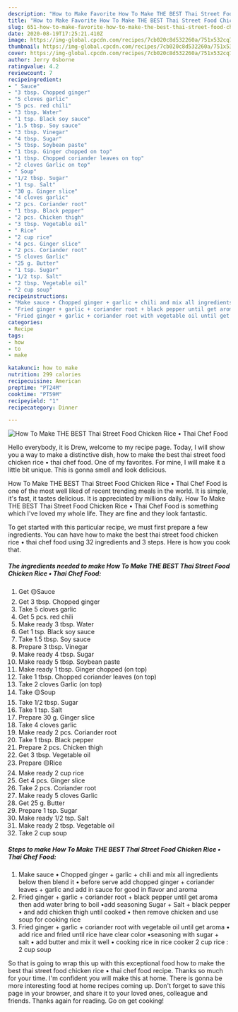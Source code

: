 ```yaml
---
description: "How to Make Favorite How To Make THE BEST Thai Street Food Chicken Rice • Thai Chef Food"
title: "How to Make Favorite How To Make THE BEST Thai Street Food Chicken Rice • Thai Chef Food"
slug: 651-how-to-make-favorite-how-to-make-the-best-thai-street-food-chicken-rice-thai-chef-food
date: 2020-08-19T17:25:21.410Z
image: https://img-global.cpcdn.com/recipes/7cb020c8d532260a/751x532cq70/how-to-make-the-best-thai-street-food-chicken-rice-•-thai-chef-food-recipe-main-photo.jpg
thumbnail: https://img-global.cpcdn.com/recipes/7cb020c8d532260a/751x532cq70/how-to-make-the-best-thai-street-food-chicken-rice-•-thai-chef-food-recipe-main-photo.jpg
cover: https://img-global.cpcdn.com/recipes/7cb020c8d532260a/751x532cq70/how-to-make-the-best-thai-street-food-chicken-rice-•-thai-chef-food-recipe-main-photo.jpg
author: Jerry Osborne
ratingvalue: 4.2
reviewcount: 7
recipeingredient:
- " Sauce"
- "3 tbsp. Chopped ginger"
- "5 cloves garlic"
- "5 pcs. red chili"
- "3 tbsp. Water"
- "1 tsp. Black soy sauce"
- "1.5 tbsp. Soy sauce"
- "3 tbsp. Vinegar"
- "4 tbsp. Sugar"
- "5 tbsp. Soybean paste"
- "1 tbsp. Ginger chopped on top"
- "1 tbsp. Chopped coriander leaves on top"
- "2 cloves Garlic on top"
- " Soup"
- "1/2 tbsp. Sugar"
- "1 tsp. Salt"
- "30 g. Ginger slice"
- "4 cloves garlic"
- "2 pcs. Coriander root"
- "1 tbsp. Black pepper"
- "2 pcs. Chicken thigh"
- "3 tbsp. Vegetable oil"
- " Rice"
- "2 cup rice"
- "4 pcs. Ginger slice"
- "2 pcs. Coriander root"
- "5 cloves Garlic"
- "25 g. Butter"
- "1 tsp. Sugar"
- "1/2 tsp. Salt"
- "2 tbsp. Vegetable oil"
- "2 cup soup"
recipeinstructions:
- "Make sauce • Chopped ginger + garlic + chili and mix all ingredients below then blend it • before serve add chopped ginger + coriander leaves + garlic and add in sauce for good in flavor and aroma"
- "Fried ginger + garlic + coriander root + black pepper until get aroma then add water bring to boil •add seasoning Sugar + Salt + black pepper • and add chicken thigh until cooked • then remove chicken and use soup for cooking rice"
- "Fried ginger + garlic + coriander root with vegetable oil until get aroma • add rice and fried until rice have clear color •seasoning with sugar + salt • add butter and mix it well • cooking rice in rice cooker 2 cup rice : 2 cup soup"
categories:
- Recipe
tags:
- how
- to
- make

katakunci: how to make 
nutrition: 299 calories
recipecuisine: American
preptime: "PT24M"
cooktime: "PT59M"
recipeyield: "1"
recipecategory: Dinner

---
```



![How To Make THE BEST Thai Street Food Chicken Rice • Thai Chef Food](https://img-global.cpcdn.com/recipes/7cb020c8d532260a/751x532cq70/how-to-make-the-best-thai-street-food-chicken-rice-•-thai-chef-food-recipe-main-photo.jpg)

Hello everybody, it is Drew, welcome to my recipe page. Today, I will show you a way to make a distinctive dish, how to make the best thai street food chicken rice • thai chef food. One of my favorites. For mine, I will make it a little bit unique. This is gonna smell and look delicious.

How To Make THE BEST Thai Street Food Chicken Rice • Thai Chef Food is one of the most well liked of recent trending meals in the world. It is simple, it's fast, it tastes delicious. It is appreciated by millions daily. How To Make THE BEST Thai Street Food Chicken Rice • Thai Chef Food is something which I've loved my whole life. They are fine and they look fantastic.




To get started with this particular recipe, we must first prepare a few ingredients. You can have how to make the best thai street food chicken rice • thai chef food using 32 ingredients and 3 steps. Here is how you cook that.

<!--inarticleads1-->

##### The ingredients needed to make How To Make THE BEST Thai Street Food Chicken Rice • Thai Chef Food:

1. Get  🟡Sauce
1. Get 3 tbsp. Chopped ginger
1. Take 5 cloves garlic
1. Get 5 pcs. red chili
1. Make ready 3 tbsp. Water
1. Get 1 tsp. Black soy sauce
1. Take 1.5 tbsp. Soy sauce
1. Prepare 3 tbsp. Vinegar
1. Make ready 4 tbsp. Sugar
1. Make ready 5 tbsp. Soybean paste
1. Make ready 1 tbsp. Ginger chopped (on top)
1. Take 1 tbsp. Chopped coriander leaves (on top)
1. Take 2 cloves Garlic (on top)
1. Take  🟡Soup
1. Take 1/2 tbsp. Sugar
1. Take 1 tsp. Salt
1. Prepare 30 g. Ginger slice
1. Take 4 cloves garlic
1. Make ready 2 pcs. Coriander root
1. Take 1 tbsp. Black pepper
1. Prepare 2 pcs. Chicken thigh
1. Get 3 tbsp. Vegetable oil
1. Prepare  🟡Rice
1. Make ready 2 cup rice
1. Get 4 pcs. Ginger slice
1. Take 2 pcs. Coriander root
1. Make ready 5 cloves Garlic
1. Get 25 g. Butter
1. Prepare 1 tsp. Sugar
1. Make ready 1/2 tsp. Salt
1. Make ready 2 tbsp. Vegetable oil
1. Take 2 cup soup




<!--inarticleads2-->

##### Steps to make How To Make THE BEST Thai Street Food Chicken Rice • Thai Chef Food:

1. Make sauce • Chopped ginger + garlic + chili and mix all ingredients below then blend it • before serve add chopped ginger + coriander leaves + garlic and add in sauce for good in flavor and aroma
1. Fried ginger + garlic + coriander root + black pepper until get aroma then add water bring to boil •add seasoning Sugar + Salt + black pepper • and add chicken thigh until cooked • then remove chicken and use soup for cooking rice
1. Fried ginger + garlic + coriander root with vegetable oil until get aroma • add rice and fried until rice have clear color •seasoning with sugar + salt • add butter and mix it well • cooking rice in rice cooker 2 cup rice : 2 cup soup




So that is going to wrap this up with this exceptional food how to make the best thai street food chicken rice • thai chef food recipe. Thanks so much for your time. I'm confident you will make this at home. There is gonna be more interesting food at home recipes coming up. Don't forget to save this page in your browser, and share it to your loved ones, colleague and friends. Thanks again for reading. Go on get cooking!
